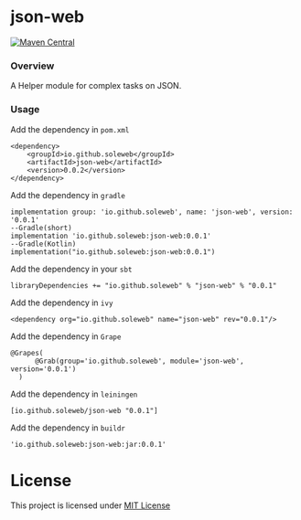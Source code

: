 # json-web
[![Maven Central](https://maven-badges.herokuapp.com/maven-central/cz.jirutka.rsql/rsql-parser/badge.svg)](https://central.sonatype.com/artifact/io.github.soleweb/json-web)

### Overview
A Helper module for complex tasks on JSON.

### Usage
Add the dependency in `pom.xml`
```
<dependency>
    <groupId>io.github.soleweb</groupId>
    <artifactId>json-web</artifactId>
    <version>0.0.2</version>
</dependency>
```
Add the dependency in `gradle`
```
implementation group: 'io.github.soleweb', name: 'json-web', version: '0.0.1'
--Gradle(short)
implementation 'io.github.soleweb:json-web:0.0.1'
--Gradle(Kotlin)
implementation("io.github.soleweb:json-web:0.0.1")
```
Add the dependency in your `sbt`
```
libraryDependencies += "io.github.soleweb" % "json-web" % "0.0.1"
```
Add the dependency in `ivy`
```
<dependency org="io.github.soleweb" name="json-web" rev="0.0.1"/>
```
Add the dependency in `Grape` 
```
@Grapes(
      @Grab(group='io.github.soleweb', module='json-web', version='0.0.1')
  )
```
Add the dependency in `leiningen`
```
[io.github.soleweb/json-web "0.0.1"]
```
Add the dependency in `buildr`
```
'io.github.soleweb:json-web:jar:0.0.1'
```


# License
This project is licensed under [MIT License](https://opensource.org/licenses/mit-license.php)
